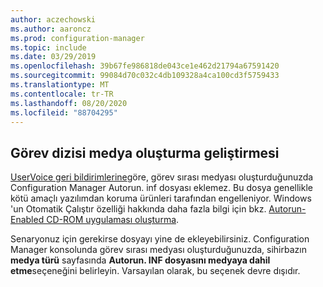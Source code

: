 ```yaml
---
author: aczechowski
ms.author: aaroncz
ms.prod: configuration-manager
ms.topic: include
ms.date: 03/29/2019
ms.openlocfilehash: 39b67fe986818de043ce1e462d21794a67591420
ms.sourcegitcommit: 99084d70c032c4db109328a4ca100cd3f5759433
ms.translationtype: MT
ms.contentlocale: tr-TR
ms.lasthandoff: 08/20/2020
ms.locfileid: "88704295"
---
```

## <a name="improvement-to-task-sequence-media-creation"></a><a name="bkmk_tsmedia"></a> Görev dizisi medya oluşturma geliştirmesi

<!-- 4090666 -->

[UserVoice geri bildirimlerine](https://configurationmanager.uservoice.com/forums/300492-ideas/suggestions/20306074-add-ability-to-not-include-autorun-inf-when-buildi)göre, görev sırası medyası oluşturduğunuzda Configuration Manager Autorun. inf dosyası eklemez. Bu dosya genellikle kötü amaçlı yazılımdan koruma ürünleri tarafından engelleniyor. Windows 'un Otomatik Çalıştır özelliği hakkında daha fazla bilgi için bkz. [Autorun-Enabled CD-ROM uygulaması oluşturma](/windows/desktop/shell/autoplay).

Senaryonuz için gerekirse dosyayı yine de ekleyebilirsiniz. Configuration Manager konsolunda görev sırası medyası oluşturduğunuzda, sihirbazın **medya türü** sayfasında **Autorun. INF dosyasını medyaya dahil etme**seçeneğini belirleyin. Varsayılan olarak, bu seçenek devre dışıdır.